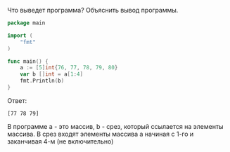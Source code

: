 Что выведет программа? Объяснить вывод программы.

```go
package main

import (
    "fmt"
)

func main() {
    a := [5]int{76, 77, 78, 79, 80}
    var b []int = a[1:4]
    fmt.Println(b)
}
```

Ответ:
```
[77 78 79] 

```
В программе а - это массив, b - срез, который ссылается на элементы массива. В срез входят элементы массива а начиная с 1-го и заканчивая 4-м (не включительно)

